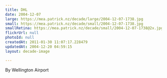 ```yaml
---
title: DHL
date: 2004-12-07
large: https://mea.patrick.nz/decade/large/2004-12-07-1738.jpg
small: https://mea.patrick.nz/decade/small/2004-12-07-1738.jpg
smallRetina: https://mea.patrick.nz/decade/small/2004-12-07-1738@2x.jpg
flickrUrl: null
photoId: null
createdAt: 2011-01-30 11:07:17.228479
updatedAt: 2004-12-20 04:59:15
layout: decade-image

---
```

By Wellington Airport
